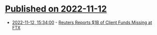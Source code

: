 # [Published on 2022-11-12](index.md)

* [2022-11-12, 15:34:00](https://news.slashdot.org/story/22/11/12/0534244/reuters-reports-1b-of-client-funds-missing-at-ftx?utm_source=rss1.0mainlinkanon&utm_medium=feed) - [Reuters Reports $1B of Client Funds Missing at FTX](https://news.slashdot.org/story/22/11/12/0534244/reuters-reports-1b-of-client-funds-missing-at-ftx?utm_source=rss1.0mainlinkanon&utm_medium=feed)
